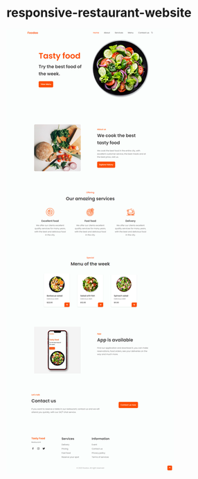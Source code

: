 # responsive-restaurant-website

![website-full-img](https://github.com/bitu99/responsive-restaurant-website/blob/main/screencapture-fantastic-computing-machine-5jqg6r96pjq3vqjj-5500-app-github-dev-2023-09-18-14_41_52.png?raw=true)
